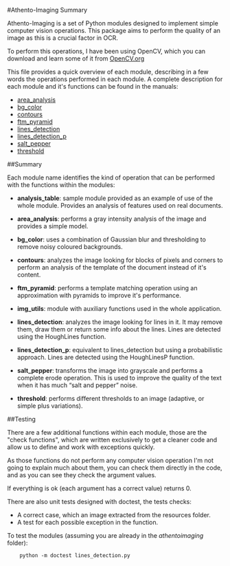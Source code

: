 #Athento-Imaging Summary

Athento-Imaging is a set of Python modules designed to implement simple computer 
vision operations. This package aims to perform the quality of an image as this 
is a crucial factor in OCR.

To perform this operations, I have been using OpenCV, which you can download and
learn some of it from [OpenCV.org](http://www.opencv.org)

This file provides a quick overview of each module, describing in a few words the
operations performed in each module. A complete description for each module and
it's functions can be found in the manuals:

- [area_analysis](manuals/area_analysis.md)
- [bg_color](manuals/bg_color.md)
- [contours](manuals/contours.md)
- [ftm_pyramid](anuals/ftm_pyramid.md)
- [lines_detection](manuals/lines_detection.md)
- [lines_detection_p](manuals/lines_detection_p.md)
- [salt_pepper](manuals/salt_pepper.md)
- [threshold](manuals/threshold.md)


##Summary

Each module name identifies the kind of operation that can be performed with the
 functions within the modules:
 
- **analysis_table**: sample module provided as an example of use of the whole 
module. Provides an analysis of features used on real documents.

- **area_analysis**: performs a gray intensity analysis of the image and provides
a simple model.

- **bg_color**: uses a combination of Gaussian blur and thresholding to remove
noisy coloured backgrounds.

- **contours**: analyzes the image looking for blocks of pixels and corners to
 perform an analysis of the template of the document instead of it's content.

- **ftm_pyramid**: performs a template matching operation using an approximation
with pyramids to improve it's performance.

- **img_utils**: module with auxiliary functions used in the whole application.

- **lines_detection**: analyzes the image looking for lines in it. It may remove
them, draw them or return some info about the lines. Lines are detected using the 
HoughLines function.

- **lines_detection_p**: equivalent to lines_detection but using a probabilistic
approach.  Lines are detected using the HoughLinesP function.
    
- **salt_pepper**: transforms the image into grayscale and performs a complete 
erode operation. This is used to improve the quality of the text when it has 
much “salt and pepper” noise.

- **threshold**: performs different thresholds to an image (adaptive, or simple 
plus variations).


##Testing

There are a few additional functions within each module, those are the "check 
functions", which are written exclusively to get a cleaner code and allow us to 
define and work with exceptions quickly. 

As those functions do not perform any computer vision operation I'm not going to
explain much about them, you can check them directly in the code, and as you can 
see they check the argument values.

If everything is ok (each argument has a correct value) returns 0.

There are also unit tests designed with doctest, the tests checks: 

- A correct case, which an image extracted from the resources folder.
- A test for each possible exception in the function.

To test the modules (assuming you are already in the *athentoimaging* folder):

        python -m doctest lines_detection.py